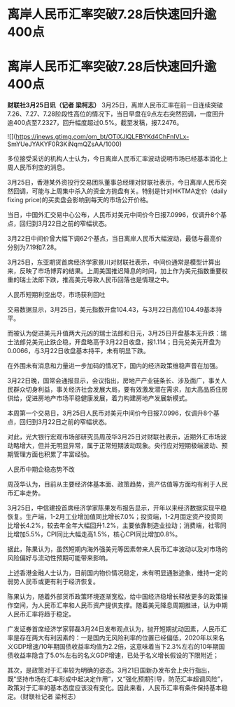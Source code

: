 # 离岸人民币汇率突破7.28后快速回升逾400点

# 离岸人民币汇率突破7.28后快速回升逾400点

**财联社3月25日讯（记者 梁柯志）**
3月25日，离岸人民币汇率在前一日连续突破7.26、7.27、7.28阶段性高位的情况下，当日早盘在9点左右突然回调，一度回升逾400点至7.2327，回升幅度超过0.5%。截至发稿，报7.2476。

![](https://inews.gtimg.com/om_bt/OTiXJlQLFBYKd4ChFnIVLx-
SmYUeJYAKYF0R3KiNqmQZsAA/1000)

多位接受采访的机构人士认为，今日离岸人民币汇率波动说明市场已经基本消化上周人民币利空的消息。

3月25日，香港某外资投行交易团队董事总经理对财联社表示，今日离岸人民币突然回调，可能与上周集中杀入的资金方抛盘有关。特别是针对HKTMA定价（daily
fixing price)的买卖盘会影响到每天的市场公开价格。

当日，中国外汇交易中心公布，人民币对美元中间价今日报7.0996，仅调升8个基点，回归到3月22日之前的窄幅状态。

3月22日中间价曾大幅下调62个基点，当日离岸人民币大幅波动，最低与最高价分别为7.19和7.28。

3月25日，东亚期货首席经济学家景川对财联社表示，中间价通常是模型计算出来，反映了市场博弈的结果。上周美国推迟降息的时间，加上作为美元指数重要权重的瑞士法郎下跌，推高美元导致人民币回落也是情理之中。

人民币短期利空出尽，市场获利回吐

交易数据显示，3月25日，美元指数开盘104.43，与3月22日高位104.49基本持平。

而被认为促进美元升值两大元凶的瑞士法郎和日元，3月25日开盘基本无升跌：瑞士法郎兑美元止跌企稳，开盘略高于3月22日收盘，报1.114；日元兑美元开盘为0.0066，与3月22日收盘基本持平，未有明显下跌。

在外围未有消息和力量进一步加码的情况下，国内的经济政策维稳声音在加强。

3月22日晚，国常会通报显示，会议指出，房地产产业链条长、涉及面广，事关人民群众切身利益，事关经济社会发展大局，要有效激发潜在需求，加大高品质住房供给，促进房地产市场平稳健康发展，着力构建房地产发展新模式。

本周第一个交易日，3月25日人民币对美元中间价今日报7.0996，仅调升8个基点，回归到3月22日之前的窄幅状态。

对此，光大银行宏观市场部研究员周茂华3月25日对财联社表示，近期外汇市场波动略增大，但并无明显异常，属于正常短期波动现象。央行应对短期极端波动、预期管理方面也积累了丰富经验。

人民币中期企稳态势不改

周茂华认为，目前从主要经济体基本面、政策趋势，资产估值等方面均有利于人民币汇率走势。

3月25日，中信建投首席经济学家陈果发布报告显示，开年以来经济数据实现平稳恢复。生产端，1-2月工业增加值同比增长7.0%；投资端，1-2月固定资产投资同比增长4.2%，较去年全年大幅回升1.2%，主要依靠制造业拉动；消费端，社零同比增加5.5%，CPI同比大幅走高1.5%，核心CPI同比增加0.8%。

据此，陈果认为，虽然短期内海外强美元等因素带来人民币汇率波动以及对市场的风险偏好与流动性预期可能带来影响。

上述香港金融人士认为，目前国内物价情况稳定，未有明显通胀迹象，维持一定的弱势人民币或更有利于经济恢复。

陈果认为，随着外部货币政策环境逐渐宽松，给中国经济稳增长释放更多的政策操作空间，为人民币汇率和人民币资产提供支撑。随着美元降息周期推进，认为中期人民币汇率将趋于稳定。

广发证券首席经济学家郭磊3月24日发布观点认为，抛开短期扰动因素，人民币汇率是存在两大有利因素的：一是国内无风险利率的位置已经偏低，2020年以来名义GDP增速/10年期国债收益率均值为2.2倍，这意味着当下2.3%左右的10年期国债收益率隐含了5.0%左右的名义GDP增速，已处于名义增长假设的下限附近；

其次，是政策对于汇率较为明确的姿态。3月21日国新办发布会上央行指出，既“坚持市场在汇率形成中起决定作用”，又“强化预期引导，防范汇率超调风险”，政策对于汇率的基本态度应该没有变化。因此来看，人民币汇率有条件保持基本稳定。（财联社记者
梁柯志）


